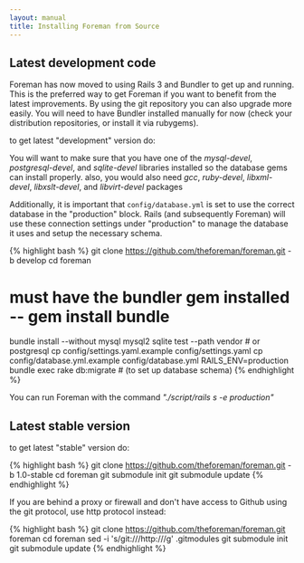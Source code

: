 ```yaml
---
layout: manual
title: Installing Foreman from Source
---
```


## Latest development code

Foreman has now moved to using Rails 3 and Bundler to get up and running. This is the preferred way to get Foreman if you want to benefit from the latest improvements. By using the git repository you can also upgrade more easily. You will need to have Bundler installed manually for now (check your distribution repositories, or install it via rubygems).

to get latest "development" version do:

You will want to make sure that you have one of the *mysql-devel*, *postgresql-devel*, and *sqlite-devel* libraries installed so the database gems can install properly. 
also, you would also need *gcc*, *ruby-devel*, *libxml-devel*, *libxslt-devel*, and *libvirt-devel* packages

Additionally, it is important that `config/database.yml` is set to use
the correct database in the "production" block. Rails (and subsequently
Foreman) will use these connection settings under "production" to manage
the database it uses and setup the necessary schema.

{% highlight bash %}
git clone https://github.com/theforeman/foreman.git -b develop
cd foreman
# must have the bundler gem installed -- gem install bundle
bundle install --without mysql mysql2  sqlite test --path vendor # or postgresql
cp config/settings.yaml.example config/settings.yaml
cp config/database.yml.example config/database.yml
RAILS_ENV=production bundle exec rake db:migrate # (to set up database schema)
{% endhighlight %}

You can run Foreman with the command *"./script/rails s -e production"*

## Latest stable version

to get latest "stable" version do:

{% highlight bash %}
git clone https://github.com/theforeman/foreman.git -b 1.0-stable
cd foreman
git submodule init
git submodule update
{% endhighlight %}

If you are behind a proxy or firewall and don't have access to Github
using the git protocol, use http protocol instead: 

{% highlight bash %}
git clone https://github.com/theforeman/foreman.git foreman
cd foreman
sed -i 's/git:\/\//http:\/\//g' .gitmodules
git submodule init
git submodule update
{% endhighlight %}
